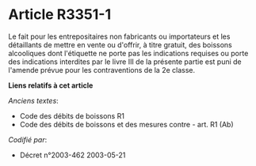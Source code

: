 # Article R3351-1

Le fait pour les entrepositaires non fabricants ou importateurs et les détaillants de mettre en vente ou d'offrir, à titre
gratuit, des boissons alcooliques dont l'étiquette ne porte pas les indications requises ou porte des indications interdites
par le livre III de la présente partie est puni de l'amende prévue pour les contraventions de la 2e classe.

**Liens relatifs à cet article**

_Anciens textes_:

  - Code des débits de boissons R1
  - Code des débits de boissons et des mesures contre  - art. R1 (Ab)

_Codifié par_:

  - Décret n°2003-462 2003-05-21
